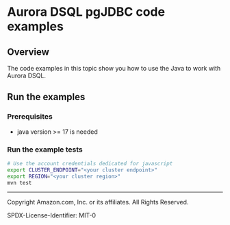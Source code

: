 # Aurora DSQL pgJDBC code examples

## Overview

The code examples in this topic show you how to use the Java to work with Aurora DSQL.

## Run the examples

### Prerequisites

- java version >= 17 is needed

### Run the example tests

```sh
# Use the account credentials dedicated for javascript
export CLUSTER_ENDPOINT="<your cluster endpoint>"
export REGION="<your cluster region>"
mvn test
```

---

Copyright Amazon.com, Inc. or its affiliates. All Rights Reserved.

SPDX-License-Identifier: MIT-0
